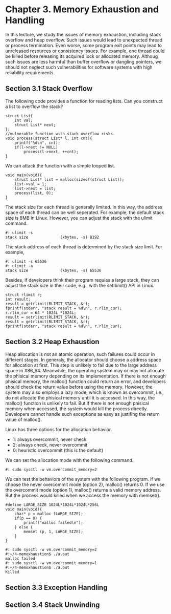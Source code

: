 # Chapter 3. Memory Exhaustion and Handling
In this lecture, we study the issues of memory exhaustion, including stack overflow and heap overflow. Such issues would lead to unexpected thread or process termination. 
Even worse, some program exit points may lead to unreleased resources or consistency issues. 
For example, one thread could be killed before releasing its acquired lock or allocated memory. 
Althoug such issues are less harmful than buffer overflow or dangling pointers, we should not neglect such vulnerabilities for software systems with high reliability requirements.

## Section 3.1 Stack Overflow
The following code provides a function for reading lists. Can you construct a list to overflow the stack? 
```
struct List{
    int val;
    struct List* next;
};
//vulnerable function with stack overflow risks. 
void process(struct List* l, int cnt){
    printf("%d\n", cnt);
    if(l->next != NULL)
        process(l->next, ++cnt);
}
```
We can attack the function with a simple looped list.
```
void main(void){
    struct List* list = malloc(sizeof(struct List));
    list->val = 1;
    list->next = list;
    process(list, 0);
}

```
The stack size for each thread is generally limited. In this way, the address space of each thread can be well seperated. For example, the default stack size is 8MB in Linux. However, you can adjust the stack with the ulimit command.  

```
#: ulimit -s
stack size              (kbytes, -s) 8192
```

The stack address of each thread is determined by the stack size limit. For example, 
```
#: ulimit -s 65536
#: ulimit -a
stack size              (kbytes, -s) 65536
```

Besides, if developers think their program requies a large stack, they can adjust the stack size in their code, e.g., with the setrlimit() API in Linux.
```
struct rlimit r;
int result;
result = getrlimit(RLIMIT_STACK, &r);
fprintf(stderr, "stack result = %d\n", r.rlim_cur);
r.rlim_cur = 64 * 1024L *1024L;
result = setrlimit(RLIMIT_STACK, &r);
result = getrlimit(RLIMIT_STACK, &r);
fprintf(stderr, "stack result = %d\n", r.rlim_cur);
```

## Section 3.2 Heap Exhaustion
Heap allocation is not an atomic operation, such failures could occur in different stages. In generaly, the allocator should choose a address space for allocation at first. This step is unlikely to fail due to the large address space in X86_64. Meanwhile, the operating system may or may not allocate the phisical memory depending on its implementation. If there is not enough phisical memory, the malloc() function could return an error, and developers should check the return value before using the memory. However, the system may also employs a lazy mode, which is known as overcommit, i.e., do not allocate the phisical memory until it is accessed. In this way, the malloc() function is unlikely to fail. But if there is not enough phisical memory when accessed, the system would kill the process directly. Developers cannot handle such exceptions as easy as justifing the return value of malloc().

Linux has three options for the allocation behavior.
- 1: always overcommit, never check
- 2: always check, never overcommit
- 0: heuristic overcommit (this is the default)

We can set the allocation mode with the following command.
```
#: sudo sysctl -w vm.overcommit_memory=2
```

We can test the behaviors of the system with the following program. If we choose the never overcommit mode (option 2), malloc() returns 0. If we use the overcommit mode (option 1), malloc() returns a valid memory address. But the process would killed when we access the memory with memset().
```
#define LARGE_SIZE 1024L*1024L*1024L*256L
void main(void){
    char* p = malloc (LARGE_SIZE);
    if(p == 0) {
        printf("malloc failed\n");
    } else {
        memset (p, 1, LARGE_SIZE);
    }
}
```
```
#: sudo sysctl -w vm.overcommit_memory=2
#:~/4-memoxhaustion$ ./a.out
malloc failed
#: sudo sysctl -w vm.overcommit_memory=1
#:~/4-memoxhaustion$ ./a.out
Killed
```

## Section 3.3 Exception Handling

## Section 3.4 Stack Unwinding
